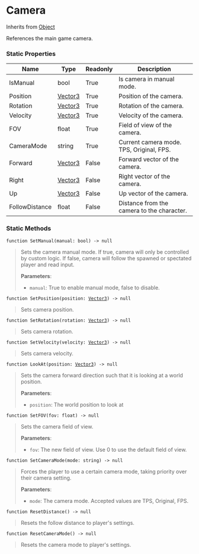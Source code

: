 # Camera
Inherits from [Object](../objects/Object.md)

References the main game camera.

### Static Properties
|Name|Type|Readonly|Description|
|---|---|---|---|
|IsManual|bool|True|Is camera in manual mode.|
|Position|[Vector3](../objects/Vector3.md)|True|Position of the camera.|
|Rotation|[Vector3](../objects/Vector3.md)|True|Rotation of the camera.|
|Velocity|[Vector3](../objects/Vector3.md)|True|Velocity of the camera.|
|FOV|float|True|Field of view of the camera.|
|CameraMode|string|True|Current camera mode. TPS, Original, FPS.|
|Forward|[Vector3](../objects/Vector3.md)|False|Forward vector of the camera.|
|Right|[Vector3](../objects/Vector3.md)|False|Right vector of the camera.|
|Up|[Vector3](../objects/Vector3.md)|False|Up vector of the camera.|
|FollowDistance|float|False|Distance from the camera to the character.|


### Static Methods
<pre class="language-typescript"><code class="lang-typescript">function SetManual(manual: bool) -> null</code></pre>
> Sets the camera manual mode.
If true, camera will only be controlled by custom logic.
If false, camera will follow the spawned or spectated player and read input.
> 
> **Parameters**:
> - `manual`: True to enable manual mode, false to disable.
> 
<pre class="language-typescript"><code class="lang-typescript">function SetPosition(position: <a data-footnote-ref href="#user-content-fn-37">Vector3</a>) -> null</code></pre>
> Sets camera position.
> 
<pre class="language-typescript"><code class="lang-typescript">function SetRotation(rotation: <a data-footnote-ref href="#user-content-fn-37">Vector3</a>) -> null</code></pre>
> Sets camera rotation.
> 
<pre class="language-typescript"><code class="lang-typescript">function SetVelocity(velocity: <a data-footnote-ref href="#user-content-fn-37">Vector3</a>) -> null</code></pre>
> Sets camera velocity.
> 
<pre class="language-typescript"><code class="lang-typescript">function LookAt(position: <a data-footnote-ref href="#user-content-fn-37">Vector3</a>) -> null</code></pre>
> Sets the camera forward direction such that it is looking at a world position.
> 
> **Parameters**:
> - `position`: The world position to look at
> 
<pre class="language-typescript"><code class="lang-typescript">function SetFOV(fov: float) -> null</code></pre>
> Sets the camera field of view.
> 
> **Parameters**:
> - `fov`: The new field of view. Use 0 to use the default field of view.
> 
<pre class="language-typescript"><code class="lang-typescript">function SetCameraMode(mode: string) -> null</code></pre>
> Forces the player to use a certain camera mode,
taking priority over their camera setting.
> 
> **Parameters**:
> - `mode`: The camera mode. Accepted values are TPS, Original, FPS.
> 
<pre class="language-typescript"><code class="lang-typescript">function ResetDistance() -> null</code></pre>
> Resets the follow distance to player's settings.
> 
<pre class="language-typescript"><code class="lang-typescript">function ResetCameraMode() -> null</code></pre>
> Resets the camera mode to player's settings.
> 

[^0]: [Camera](../static/Camera.md)
[^1]: [Character](../objects/Character.md)
[^2]: [Collider](../objects/Collider.md)
[^3]: [Collision](../objects/Collision.md)
[^4]: [Color](../objects/Color.md)
[^5]: [Convert](../static/Convert.md)
[^6]: [Cutscene](../static/Cutscene.md)
[^7]: [Dict](../objects/Dict.md)
[^8]: [Game](../static/Game.md)
[^9]: [Human](../objects/Human.md)
[^10]: [Input](../static/Input.md)
[^11]: [Json](../static/Json.md)
[^12]: [LineCastHitResult](../objects/LineCastHitResult.md)
[^13]: [LineRenderer](../objects/LineRenderer.md)
[^14]: [List](../objects/List.md)
[^15]: [Locale](../objects/Locale.md)
[^16]: [Map](../static/Map.md)
[^17]: [MapObject](../objects/MapObject.md)
[^18]: [MapTargetable](../objects/MapTargetable.md)
[^19]: [Math](../static/Math.md)
[^20]: [Network](../static/Network.md)
[^21]: [NetworkView](../objects/NetworkView.md)
[^22]: [PersistentData](../static/PersistentData.md)
[^23]: [Physics](../static/Physics.md)
[^24]: [Player](../objects/Player.md)
[^25]: [Quaternion](../objects/Quaternion.md)
[^26]: [Random](../objects/Random.md)
[^27]: [Range](../objects/Range.md)
[^28]: [RoomData](../static/RoomData.md)
[^29]: [Set](../objects/Set.md)
[^30]: [Shifter](../objects/Shifter.md)
[^31]: [String](../static/String.md)
[^32]: [Time](../static/Time.md)
[^33]: [Titan](../objects/Titan.md)
[^34]: [Transform](../objects/Transform.md)
[^35]: [UI](../static/UI.md)
[^36]: [Vector2](../objects/Vector2.md)
[^37]: [Vector3](../objects/Vector3.md)
[^38]: [Object](../objects/Object.md)
[^39]: [Component](../objects/Component.md)
